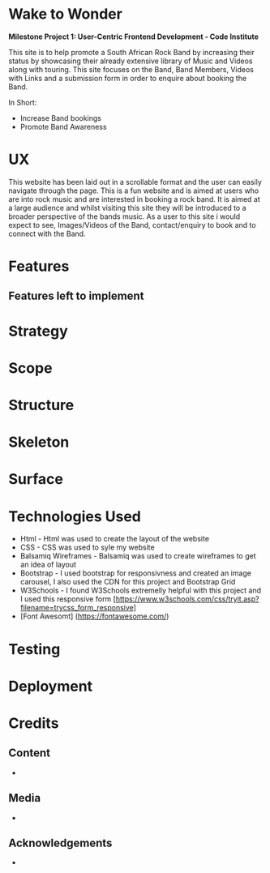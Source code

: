# **Wake to Wonder**

**Milestone Project 1: User-Centric Frontend Development - Code Institute**

This site is to help promote a South African Rock Band by increasing their status by showcasing their already extensive library of Music and Videos along with touring. This site focuses on the Band, Band Members, Videos with Links and a submission form in order to enquire about booking the Band.

In Short:

- Increase Band bookings
- Promote Band Awareness

# **UX**

This website has been laid out in a scrollable format and the user can easily navigate through the page.  This is a fun website and is aimed at users who are into rock music and are interested in booking a rock band.  It is aimed at a large audience and whilst visiting this site they will be introduced to a broader perspective of the bands music.  As a user to this site i would expect to see, Images/Videos of the Band, contact/enquiry to book and to connect with the Band.

# **Features**

## Features left to implement

# **Strategy**


# **Scope**


# **Structure**


# **Skeleton**


# **Surface**


# **Technologies Used**

*  Html - Html was used to create the layout of the website
*  CSS - CSS was used to syle my website
*  Balsamiq Wireframes - Balsamiq was used to create wireframes to get an idea of layout
*  Bootstrap - I used bootstrap for responsivness and created an image carousel, I also used the CDN for this project and Bootstrap Grid
*  W3Schools - I found W3Schools extremelly helpful with this project and I used this responsive form [https://www.w3schools.com/css/tryit.asp?filename=trycss_form_responsive]
*  [Font Awesomt] (https://fontawesome.com/)
# **Testing**


# **Deployment**


# **Credits**

## Content

-

## Media

-

## Acknowledgements

-









